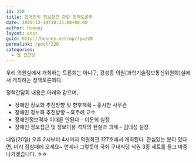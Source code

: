 ```yaml
---
id: 220
title: 장애인의 정보접근 관련 정책토론회
date: 2005-12-19T18:33:08+09:00
author: Hooney
layout: post
guid: http://hooney.net/wp/?p=220
permalink: /post/220
categories:
  - 웹 접근성
---
```

우리 의원실에서 개최하는 토론회는 아니구, 강성종 의원(과학기술정보통신위원회)실에서 개최하는 정책토론회다.

정책간담회 내용은 아래와 같으며,

  * 장애인 정보화 추진방향 및 향후계획 &#8211; 홍사찬 사무관
  * 장애인 정보화 추진방향 &#8211; 휵주혜 교수
  * 장애인정보격차 이대론 안된다 &#8211; 이문희 실장
  * 장애인 정보접근 및 정보이용 격차의 현실과 과제 &#8211; 김대성 실장

내일(20일) 오후 2시부터 4시까지 의원회관 127호에서 개최된다. 관심있는 분이 있다면, 미리 점심때에 오세요~ 언제나 그렇듯이 국회 구내식당 식권 3종 세트를 들고 마중나가겠습니다. ㅎㅎ